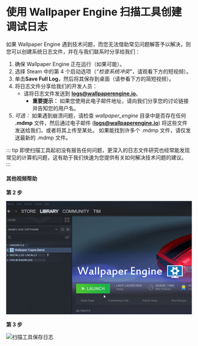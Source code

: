 # 使用 Wallpaper Engine 扫描工具创建调试日志

如果 Wallpaper Engine 遇到技术问题，而您无法借助常见问题解答予以解决，则您可以创建系统日志文件，并在与我们联系时分享给我们：

1. 确保 Wallpaper Engine 正在运行（如果可能）。
2. 选择 Steam 中的第 4 个启动选项（*“检查系统冲突”*，请观看下方的短视频）。
3. 单击**Save Full Log**，然后将其保存到桌面（请参看下方的简短视频）。
4. 将日志文件分享给我们的开发人员：
    * 请将日志文件发送到 **logs@wallpaperengine.io**。
        * **重要提示：** 如果您使用此电子邮件地址，请向我们分享您的讨论链接并告知您的用户名。
5. *可选：* 如果遇到崩溃问题，请检查 *wallpaper_engine* 目录中是否存在任何 **.mdmp** 文件，然后通过电子邮件 (**logs@wallpaperengine.io**) 将这些文件发送给我们，或者将其上传至某处。 如果能找到许多个 .mdmp 文件，请仅发送最新的 .mdmp 文件。

::: tip
即使扫描工具起初没有报告任何问题，更深入的日志文件研究也经常能发现常见的计算机问题，这有助于我们快速为您提供有关如何解决技术问题的建议。
:::

#### 其他视频帮助

**第 2 步**

![扫描工具启动选项](./scantoollaunch.gif)

**第 3 步**

![扫描工具保存日志](./scantoolsave.gif)
